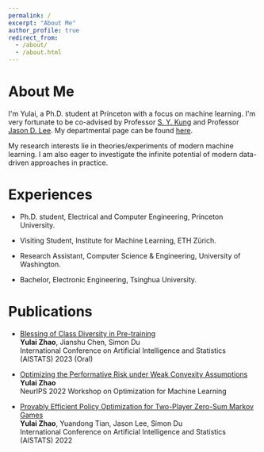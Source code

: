 ```yaml
---
permalink: /
excerpt: "About Me"
author_profile: true
redirect_from: 
  - /about/
  - /about.html
---
```

About Me
======

I'm Yulai, a Ph.D. student at Princeton with a focus on machine learning. I'm very fortunate to be co-advised by Professor [S. Y. Kung](https://ece.princeton.edu/people/sun-yuan-kung) and Professor [Jason D. Lee](https://jasondlee88.github.io/). My departmental page can be found [here](https://ece.princeton.edu/people/yulai-zhao).

My research interests lie in theories/experiments of modern machine learning. I am also eager to investigate the infinite potential of modern data-driven approaches in practice.
<!-- I'm Yulai, a Ph.D. student at Princeton University. My research interests lie in theories/experiments of modern machine learning. I am also eager to apply modern data-driven approaches to practice. -->

Experiences
======

* Ph.D. student, Electrical and Computer Engineering, Princeton University.
<!-- Fortunately advised by Prof [S.Y. Kung](https://ece.princeton.edu/people/sun-yuan-kung) and [Jason D. Lee](https://jasondlee88.github.io/) -->
* Visiting Student, Institute for Machine Learning, ETH Zürich.
<!-- Hosted by Prof [Aurelien Lucchi](https://t.co/MWMK6o7qIq) -->
* Research Assistant, Computer Science & Engineering, University of Washington.
<!-- Hosted by Prof [Simon S. Du](https://simonshaoleidu.com/) -->
* Bachelor, Electronic Engineering, Tsinghua University.

Publications
======

* [Blessing of Class Diversity in Pre-training](https://arxiv.org/abs/2209.03447)   
**Yulai Zhao**, Jianshu Chen, Simon Du   
International Conference on Artificial Intelligence and Statistics (AISTATS) 2023 (Oral)

* [Optimizing the Performative Risk under Weak Convexity Assumptions](https://openreview.net/forum?id=Ut_vApkulkk)   
**Yulai Zhao**   
NeurIPS 2022 Workshop on Optimization for Machine Learning

* [Provably Efficient Policy Optimization for Two-Player Zero-Sum Markov Games](https://proceedings.mlr.press/v151/zhao22b.html)   
**Yulai Zhao**, Yuandong Tian, Jason Lee, Simon Du   
International Conference on Artificial Intelligence and Statistics (AISTATS) 2022
